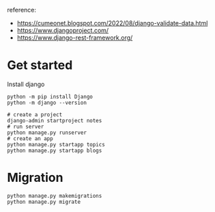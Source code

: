 reference:
- https://cumeonet.blogspot.com/2022/08/django-validate-data.html
- https://www.djangoproject.com/
- https://www.django-rest-framework.org/

# Get started
Install django
```
python -m pip install Django
python -m django --version

# create a project
django-admin startproject notes
# run server
python manage.py runserver
# create an app
python manage.py startapp topics
python manage.py startapp blogs
```

# Migration
```
python manage.py makemigrations
python manage.py migrate
```